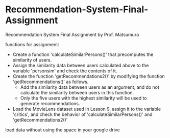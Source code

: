 # Recommendation-System-Final-Assignment
Recommendation System Final Assignment by Prof. Matsumura


functions for assignment:

- Create a function 'calculateSimilarPersons()' that precomputes the similarity of users.
- Assign the similarity data between users calculated above to the variable 'personsim' and check the contents of it.
- Create the function 'getRecommendations2()' by modifying the function 'getRecommendations()' as follows.
  -	Add the similarity data between users as an argument, and do not calculate the similarity between users in this function.
  -	Only the five users with the highest similarity will be used to generate recommendations.
- Load the MovieLens dataset used in Lesson 9, assign it to the variable 'critics', and check the behavior of 'calculateSimilarPersons()' and 'getRecommendations2()'


load data without using the space in your google drive
